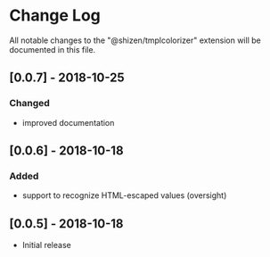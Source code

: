 # Change Log

All notable changes to the "@shizen/tmplcolorizer" extension will be documented in this file.

## [0.0.7] - 2018-10-25
### Changed

- improved documentation

## [0.0.6] - 2018-10-18
### Added

- support to recognize HTML-escaped values (oversight)

## [0.0.5] - 2018-10-18

- Initial release